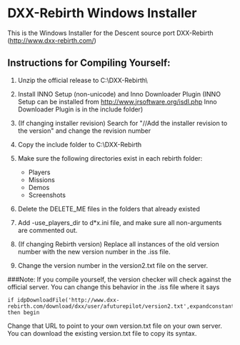 DXX-Rebirth Windows Installer
=====================

This is the Windows Installer for the Descent source port DXX-Rebirth (http://www.dxx-rebirth.com/)

## Instructions for Compiling Yourself:

1. Unzip the official release to C:\DXX-Rebirth\

2. Install INNO Setup (non-unicode) and Inno Downloader Plugin (INNO Setup can be installed from http://www.jrsoftware.org/isdl.php Inno Downloader Plugin is in the include folder)

3. (If changing installer revision) Search for "//Add the installer revision to the version" and change the revision number

4. Copy the include folder to C:\DXX-Rebirth

5. Make sure the following directories exist in each rebirth folder:
    * Players
    * Missions
    * Demos
    * Screenshots

6. Delete the DELETE_ME files in the folders that already existed

7. Add -use_players_dir to d*x.ini file, and make sure all non-arguments are commented out.

8. (If changing Rebirth version) Replace all instances of the old version number with the new version number in the .iss file.

9. Change the version number in the version2.txt file on the server.

###Note:
If you compile yourself, the version checker will check against the official server. You can change this behavior in the .iss file where it says
```
if idpDownloadFile('http://www.dxx-rebirth.com/download/dxx/user/afuturepilot/version2.txt',expandconstant('{tmp}\version2.txt')) then begin
```

Change that URL to point to your own version.txt file on your own server. You can download the existing version.txt file to copy its syntax.

